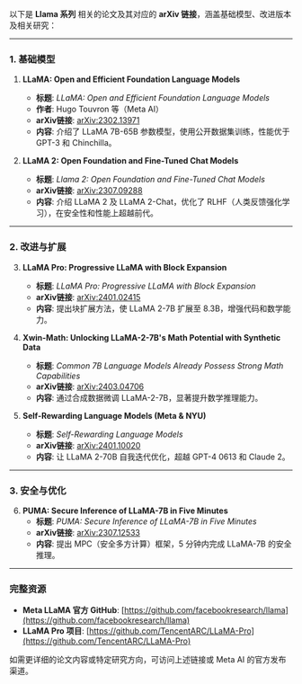 以下是 **Llama 系列** 相关的论文及其对应的 **arXiv 链接**，涵盖基础模型、改进版本及相关研究：

---

### **1. 基础模型**
1. **LLaMA: Open and Efficient Foundation Language Models**  
   - **标题**: *LLaMA: Open and Efficient Foundation Language Models*  
   - **作者**: Hugo Touvron 等（Meta AI）  
   - **arXiv链接**: [arXiv:2302.13971](https://arxiv.org/abs/2302.13971)  
   - **内容**: 介绍了 LLaMA 7B-65B 参数模型，使用公开数据集训练，性能优于 GPT-3 和 Chinchilla。  

2. **LLaMA 2: Open Foundation and Fine-Tuned Chat Models**  
   - **标题**: *Llama 2: Open Foundation and Fine-Tuned Chat Models*  
   - **arXiv链接**: [arXiv:2307.09288](https://arxiv.org/abs/2307.09288)  
   - **内容**: 介绍 LLaMA 2 及 LLaMA 2-Chat，优化了 RLHF（人类反馈强化学习），在安全性和性能上超越前代。  

---

### **2. 改进与扩展**
3. **LLaMA Pro: Progressive LLaMA with Block Expansion**  
   - **标题**: *LLaMA Pro: Progressive LLaMA with Block Expansion*  
   - **arXiv链接**: [arXiv:2401.02415](https://arxiv.org/abs/2401.02415)  
   - **内容**: 提出块扩展方法，使 LLaMA 2-7B 扩展至 8.3B，增强代码和数学能力。  

4. **Xwin-Math: Unlocking LLaMA-2-7B's Math Potential with Synthetic Data**  
   - **标题**: *Common 7B Language Models Already Possess Strong Math Capabilities*  
   - **arXiv链接**: [arXiv:2403.04706](https://arxiv.org/abs/2403.04706)  
   - **内容**: 通过合成数据微调 LLaMA-2-7B，显著提升数学推理能力。  

5. **Self-Rewarding Language Models (Meta & NYU)**  
   - **标题**: *Self-Rewarding Language Models*  
   - **arXiv链接**: [arXiv:2401.10020](https://arxiv.org/abs/2401.10020)  
   - **内容**: 让 LLaMA 2-70B 自我迭代优化，超越 GPT-4 0613 和 Claude 2。  

---

### **3. 安全与优化**
6. **PUMA: Secure Inference of LLaMA-7B in Five Minutes**  
   - **标题**: *PUMA: Secure Inference of LLaMA-7B in Five Minutes*  
   - **arXiv链接**: [arXiv:2307.12533](https://arxiv.org/abs/2307.12533)  
   - **内容**: 提出 MPC（安全多方计算）框架，5 分钟内完成 LLaMA-7B 的安全推理。  

---

### **完整资源**
- **Meta LLaMA 官方 GitHub**: [https://github.com/facebookresearch/llama](https://github.com/facebookresearch/llama)  
- **LLaMA Pro 项目**: [https://github.com/TencentARC/LLaMA-Pro](https://github.com/TencentARC/LLaMA-Pro)  

如需更详细的论文内容或特定研究方向，可访问上述链接或 Meta AI 的官方发布渠道。